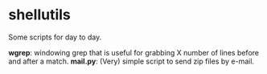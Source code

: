 shellutils
==========

Some scripts for day to day.


<b>wgrep</b>:		windowing grep that is useful for grabbing X number of lines before and after a match.
<b>mail.py</b>:	(Very) simple script to send zip files by e-mail.
